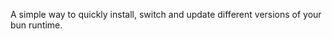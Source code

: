 A simple way to quickly install, switch and update different versions of your bun runtime. 

<!-- ## Installation
    
```bash
    $ curl -sL https://raw.githubusercontent.com/bun-lang/bun/master/install.sh | bash
``` -->
